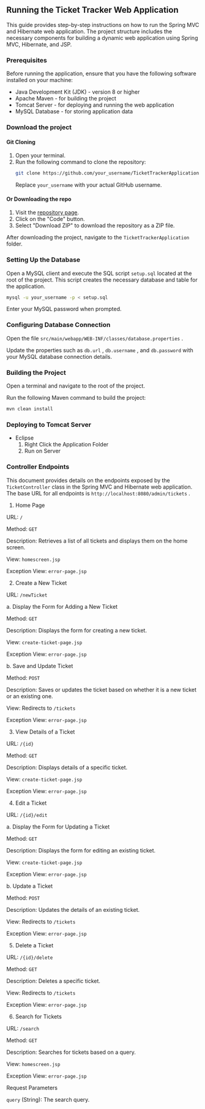 ## Running the Ticket Tracker Web Application

This guide provides step-by-step instructions on how to run the Spring MVC and Hibernate web application. The project structure includes the necessary components for building a dynamic web application using Spring MVC, Hibernate, and JSP.

### Prerequisites

Before running the application, ensure that you have the following software installed on your machine:

* Java Development Kit (JDK) - version 8 or higher
* Apache Maven - for building the project
* Tomcat Server - for deploying and running the web application
* MySQL Database - for storing application data
### Download the project

#### Git Cloning
1. Open your terminal.
2. Run the following command to clone the repository:
    ```bash
    git clone https://github.com/your_username/TicketTrackerApplication.git
    ```
   Replace `your_username` with your actual GitHub username.

#### Or Downloading the repo
1. Visit the [repository page](https://github.com/your_username/TicketTrackerApplication).
2. Click on the "Code" button.
3. Select "Download ZIP" to download the repository as a ZIP file.

After downloading the project, navigate to the `TicketTrackerApplication` folder.


### Setting Up the Database

Open a MySQL client and execute the SQL script  `setup.sql`  located at the root of the project. This script creates the necessary database and table for the application.
```bash
mysql -u your_username -p < setup.sql
```
Enter your MySQL password when prompted.

### Configuring Database Connection

Open the file  `src/main/webapp/WEB-INF/classes/database.properties` .

Update the properties such as  `db.url` ,  `db.username` , and  `db.password`  with your MySQL database connection details.

### Building the Project

Open a terminal and navigate to the root of the project.

Run the following Maven command to build the project:
```bash
mvn clean install
```

### Deploying to Tomcat Server
* Eclipse
    1. Right Click the Application Folder
    2. Run on Server

### Controller Endpoints

This document provides details on the endpoints exposed by the  `TicketController`  class in the Spring MVC and Hibernate web application. The base URL for all endpoints is  `http://localhost:8080/admin/tickets` .

1. Home Page

URL:  `/` 

Method:  `GET` 

Description: Retrieves a list of all tickets and displays them on the home screen.

View:  `homescreen.jsp` 

Exception View:  `error-page.jsp` 

2. Create a New Ticket

URL:  `/newTicket` 

a. Display the Form for Adding a New Ticket

Method:  `GET` 

Description: Displays the form for creating a new ticket.

View:  `create-ticket-page.jsp` 

Exception View:  `error-page.jsp` 

b. Save and Update Ticket

Method:  `POST` 

Description: Saves or updates the ticket based on whether it is a new ticket or an existing one.

View: Redirects to  `/tickets` 

Exception View:  `error-page.jsp` 

3. View Details of a Ticket

URL:  `/{id}` 

Method:  `GET` 

Description: Displays details of a specific ticket.

View:  `create-ticket-page.jsp` 

Exception View:  `error-page.jsp` 

4. Edit a Ticket

URL:  `/{id}/edit` 

a. Display the Form for Updating a Ticket

Method:  `GET` 

Description: Displays the form for editing an existing ticket.

View:  `create-ticket-page.jsp` 

Exception View:  `error-page.jsp` 

b. Update a Ticket

Method:  `POST` 

Description: Updates the details of an existing ticket.

View: Redirects to  `/tickets` 

Exception View:  `error-page.jsp` 

5. Delete a Ticket

URL:  `/{id}/delete` 

Method:  `GET` 

Description: Deletes a specific ticket.

View: Redirects to  `/tickets` 

Exception View:  `error-page.jsp` 

6. Search for Tickets

URL:  `/search` 

Method:  `GET` 

Description: Searches for tickets based on a query.

View:  `homescreen.jsp` 

Exception View:  `error-page.jsp` 

Request Parameters

 `query`  (String): The search query.